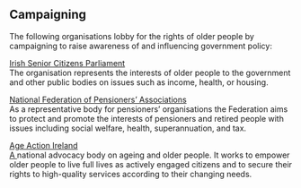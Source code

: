 ##  Campaigning

The following organisations lobby for the rights of older people by
campaigning to raise awareness of and influencing government policy:

[ Irish Senior Citizens Parliament ](https://seniors.ie/)  
The organisation represents the interests of older people to the government
and other public bodies on issues such as income, health, or housing.

[ National Federation of Pensioners’ Associations ](http://www.nfpa.ie/)  
As a representative body for pensioners’ organisations the Federation aims to
protect and promote the interests of pensioners and retired people with issues
including social welfare, health, superannuation, and tax.

[ Age Action Ireland ](http://www.ageaction.ie/)  
[ A ](http://www.ageaction.ie/) national advocacy body on ageing and older
people. It works to empower older people to live full lives as actively
engaged citizens and to secure their rights to high-quality services according
to their changing needs.
